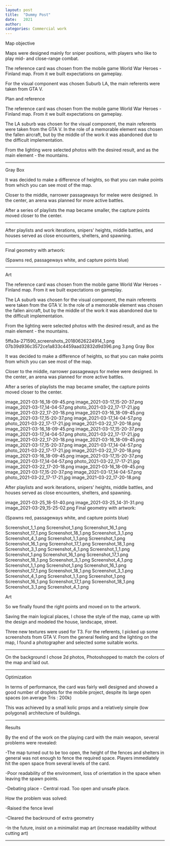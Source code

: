 ```yaml
---
layout: post
title:  "Dummy Post"
date:   2021
author: 
categories: Commercial work
---
```


Map objective

Maps were designed mainly for sniper positions, with players who like to play mid- and close-range combat.

The reference card was chosen from the mobile game World War Heroes - Finland map. From it we built expectations on gameplay.

For the visual component was chosen Suburb LA, the main referents were taken from GTA V.



Plan and reference


The reference card was chosen from the mobile game World War Heroes - Finland map. From it we built expectations on gameplay.

The LA suburb was chosen for the visual component, the main referents were taken from the GTA V. In the role of a memorable element was chosen the fallen aircraft, but by the middle of the work it was abandoned due to the difficult implementation.

From the lighting were selected photos with the desired result, and as the main element - the mountains.

--------

Gray Box


It was decided to make a difference of heights, so that you can make points from which you can see most of the map.

Closer to the middle, narrower passageways for melee were designed. In the center, an arena was planned for more active battles.

 

After a series of playlists the map became smaller, the capture points moved closer to the center.

----------

After playlists and work iterations, snipers' heights, middle battles, and houses served as close encounters, shelters, and spawning.

-----
Final geometry with artwork:

(Spawns red, passageways white, and capture points blue)

------------

Art


The reference card was chosen from the mobile game World War Heroes - Finland map. From it we built expectations on gameplay.

The LA suburb was chosen for the visual component, the main referents were taken from the GTA V. In the role of a memorable element was chosen the fallen aircraft, but by the middle of the work it was abandoned due to the difficult implementation.

From the lighting were selected photos with the desired result, and as the main element - the mountains.

5ffa3a-271590_screenshots_20180626224914_1.png
07b39d936c3572ce1a833c4459aad32832d9d396.png
3.png
Gray Box

It was decided to make a difference of heights, so that you can make points from which you can see most of the map.

Closer to the middle, narrower passageways for melee were designed. In the center, an arena was planned for more active battles.

 

After a series of playlists the map became smaller, the capture points moved closer to the center.

image_2021-03-16_18-09-45.png
image_2021-03-17_15-20-37.png
image_2021-03-17_14-04-57.png
photo_2021-03-22_17-17-21.jpg
image_2021-03-22_17-20-18.png
image_2021-03-16_18-09-45.png
image_2021-03-17_15-20-37.png
image_2021-03-17_14-04-57.png
photo_2021-03-22_17-17-21.jpg
image_2021-03-22_17-20-18.png
image_2021-03-16_18-09-45.png
image_2021-03-17_15-20-37.png
image_2021-03-17_14-04-57.png
photo_2021-03-22_17-17-21.jpg
image_2021-03-22_17-20-18.png
image_2021-03-16_18-09-45.png
image_2021-03-17_15-20-37.png
image_2021-03-17_14-04-57.png
photo_2021-03-22_17-17-21.jpg
image_2021-03-22_17-20-18.png
image_2021-03-16_18-09-45.png
image_2021-03-17_15-20-37.png
image_2021-03-17_14-04-57.png
photo_2021-03-22_17-17-21.jpg
image_2021-03-22_17-20-18.png
image_2021-03-16_18-09-45.png
image_2021-03-17_15-20-37.png
image_2021-03-17_14-04-57.png
photo_2021-03-22_17-17-21.jpg
image_2021-03-22_17-20-18.png

After playlists and work iterations, snipers' heights, middle battles, and houses served as close encounters, shelters, and spawning.

image_2021-03-25_18-51-40.png
image_2021-03-25_14-31-31.png
image_2021-03-29_15-25-02.png
Final geometry with artwork:

(Spawns red, passageways white, and capture points blue)

Screenshot_1_1.png
Screenshot_1.png
Screenshot_16_1.png
Screenshot_17_1.png
Screenshot_18_1.png
Screenshot_3_1.png
Screenshot_4_1.png
Screenshot_1_1.png
Screenshot_1.png
Screenshot_16_1.png
Screenshot_17_1.png
Screenshot_18_1.png
Screenshot_3_1.png
Screenshot_4_1.png
Screenshot_1_1.png
Screenshot_1.png
Screenshot_16_1.png
Screenshot_17_1.png
Screenshot_18_1.png
Screenshot_3_1.png
Screenshot_4_1.png
Screenshot_1_1.png
Screenshot_1.png
Screenshot_16_1.png
Screenshot_17_1.png
Screenshot_18_1.png
Screenshot_3_1.png
Screenshot_4_1.png
Screenshot_1_1.png
Screenshot_1.png
Screenshot_16_1.png
Screenshot_17_1.png
Screenshot_18_1.png
Screenshot_3_1.png
Screenshot_4_1.png

Art

So we finally found the right points and moved on to the artwork.

Saving the main logical places, I chose the style of the map, came up with the design and modeled the house, landscape, street.

Three new textures were used for T3.
For the referents, I picked up some screenshots from GTA V. From the general feeling and the lighting on the map, I found a photographer and selected some suitable works.

----------

On the background I chose 2d photos, Photoshopped to match the colors of the map and laid out.

---------

Optimization


In terms of performance, the card was fairly well designed and showed a good number of droplets for the mobile project, despite its large open spaces (on average Tris : 200k)


This was achieved by a small kolic props and a relatively simple (low polygonal) architecture of buildings.

---------

Results

By the end of the work on the playing card with the main weapon, several problems were revealed:


-The map turned out to be too open, the height of the fences and shelters in general was not enough to fence the required space. Players immediately hit the open space from several levels of the card.

-Poor readability of the environment, loss of orientation in the space when leaving the spawn points.

-Debating place - Central road. Too open and unsafe place.


How the problem was solved:

 

-Raised the fence level

-Cleared the backround of extra geometry

-In the future, insist on a minimalist map art (increase readability without cutting art) 

-----


